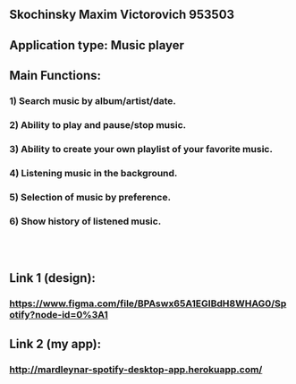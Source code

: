 ## Skochinsky Maxim Victorovich 953503## Application type: Music player## Main Functions:### 1) Search music by album/artist/date.### 2) Ability to play and pause/stop music.### 3) Ability to create your own playlist of your favorite music.### 4) Listening music in the background.### 5) Selection of music by preference.### 6) Show history of listened music.<br /><br /> ## Link 1 (design): ### https://www.figma.com/file/BPAswx65A1EGIBdH8WHAG0/Spotify?node-id=0%3A1## Link 2 (my app):### http://mardleynar-spotify-desktop-app.herokuapp.com/